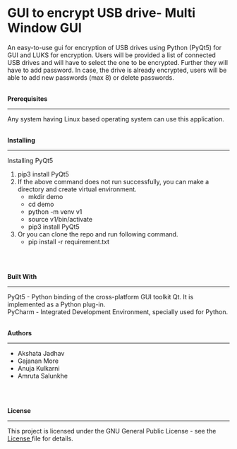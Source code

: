 # GUI to encrypt USB drive- Multi Window GUI
An easy-to-use gui for encryption of USB drives using Python (PyQt5) for GUI and LUKS for encryption. Users will be provided a list of connected USB drives and will have to select the one to be encrypted. Further they will have to add password. In case, the drive is already encrypted, users will be able to add new passwords (max 8) or delete passwords.
</br>
</br>

**Prerequisites** <hr/>
  Any system having Linux based operating system can use this application.
</br>
</br>

**Installing**<hr/>
  Installing PyQt5
	 <ol> <li>pip3 install PyQt5
	      <li>If the above command does not run successfully, you can make a directory and create virtual environment.
			<ul>	<li>mkdir demo
		       		<li> cd demo	
				<li> python -m venv v1
       				<li> source v1/bin/activate
       				<li>pip3 install PyQt5	
			</ul>
		<li>Or you can clone the repo and run following command.
	<ul><li>pip install -r requirement.txt<ul></ol>
</br>
</br>

**Built With** <hr/>
  PyQt5 - Python binding of the cross-platform GUI toolkit Qt. It is implemented as a Python plug-in. <br>
  PyCharm - Integrated Development Environment, specially used for Python.
</br>
</br>

**Authors** <hr/>
<ul><li>  Akshata Jadhav
<li>  Gajanan More
  <li>Anuja Kulkarni
  <li>Amruta Salunkhe</ul>
 </br>
</br>

**License**<hr/>
  This project is licensed under the GNU General Public License - see the <a href="https://github.com/udrivencrypt/udrivencrypt/blob/master/LICENSE"> License </a> file for details.
